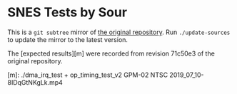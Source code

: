 # SNES Tests by Sour

This is a `git subtree` mirror of [the original repository][r].
Run `./update-sources` to update the mirror to the latest version.

[r]: https://github.com/SourMesen/SnesTests

The [expected results][m] were recorded
from revision 71c50e3 of the original repository.

[m]: ./dma_irq_test + op_timing_test_v2 GPM-02 NTSC 2019_07_10-8IDqGtNKgLk.mp4
